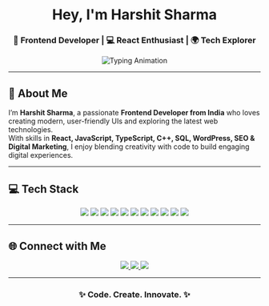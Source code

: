 <!-- Profile Banner -->
<h1 align="center"> Hey, I'm Harshit Sharma </h1>
<h3 align="center">🎯 Frontend Developer | 💻 React Enthusiast | 🌍 Tech Explorer</h3>

<!-- Typing Animation -->
<p align="center">
  <img src="https://readme-typing-svg.herokuapp.com?size=22&duration=4000&color=ffffff&center=true&vCenter=true&width=600&lines=💡+Frontend+Developer+from+India;🚀+Building+Modern+Web+UIs;🌱+Learning+React%2C+TypeScript+%26+DSA;✨+Code.+Create.+Innovate." alt="Typing Animation"/>
</p>

---

## 🚀 About Me  

I’m **Harshit Sharma**, a passionate **Frontend Developer from India** who loves creating modern, user-friendly UIs and exploring the latest web technologies.  
With skills in **React, JavaScript, TypeScript, C++, SQL, WordPress, SEO & Digital Marketing**, I enjoy blending creativity with code to build engaging digital experiences.  

---

## 💻 Tech Stack  

<p align="center">
  <img src="https://img.shields.io/badge/c-%2300599C.svg?style=for-the-badge&logo=c&logoColor=white"/>
  <img src="https://img.shields.io/badge/c++-%2300599C.svg?style=for-the-badge&logo=c%2B%2B&logoColor=white"/>
  <img src="https://img.shields.io/badge/typescript-%23007ACC.svg?style=for-the-badge&logo=typescript&logoColor=white"/>
  <img src="https://img.shields.io/badge/kotlin-%237F52FF.svg?style=for-the-badge&logo=kotlin&logoColor=white"/>
  <img src="https://img.shields.io/badge/javascript-%23323330.svg?style=for-the-badge&logo=javascript&logoColor=%23F7DF1E"/>
  <img src="https://img.shields.io/badge/java-%23ED8B00.svg?style=for-the-badge&logo=openjdk&logoColor=white"/>
  <img src="https://img.shields.io/badge/html5-%23E34F26.svg?style=for-the-badge&logo=html5&logoColor=white"/>
  <img src="https://img.shields.io/badge/css3-%231572B6.svg?style=for-the-badge&logo=css3&logoColor=white"/>
  <img src="https://img.shields.io/badge/mysql-4479A1.svg?style=for-the-badge&logo=mysql&logoColor=white"/>
  <img src="https://img.shields.io/badge/sqlite-%2307405e.svg?style=for-the-badge&logo=sqlite&logoColor=white"/>
  <img src="https://img.shields.io/badge/react-%2320232a.svg?style=for-the-badge&logo=react&logoColor=%2361DAFB"/>
</p>

---

## 🌐 Connect with Me  

<p align="center">
  <a href="https://linkedin.com/in/" target="_blank">
    <img src="https://img.shields.io/badge/LinkedIn-%230077B5.svg?style=for-the-badge&logo=linkedin&logoColor=white"/>
  </a>
  <a href="https://twitter.com/HarshitOnLoop" target="_blank">
    <img src="https://img.shields.io/badge/Twitter-%231DA1F2.svg?style=for-the-badge&logo=twitter&logoColor=white"/>
  </a>
  <a href="#">
    <img src="https://img.shields.io/badge/Portfolio-%23000000.svg?style=for-the-badge&logo=vercel&logoColor=white"/>
  </a>
</p>

---

<h3 align="center">✨ Code. Create. Innovate. ✨</h3>
